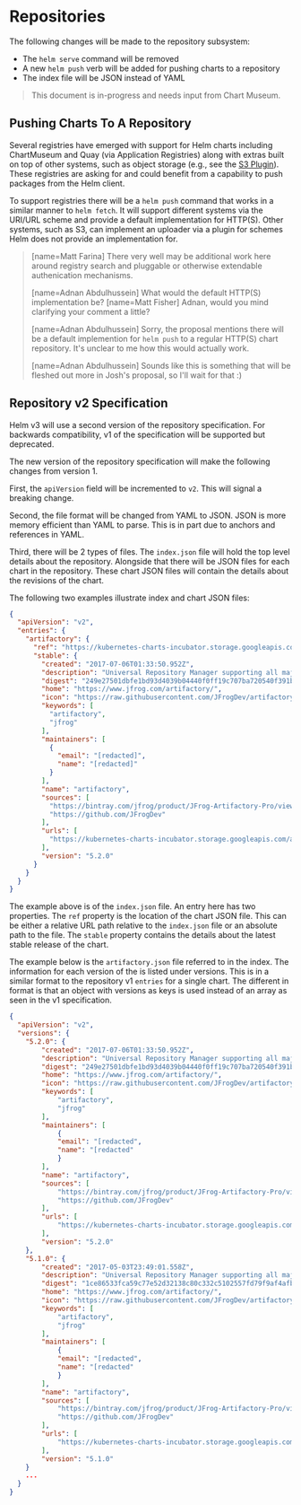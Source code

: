 # Repositories

The following changes will be made to the repository subsystem:

- The `helm serve` command will be removed
- A new `helm push` verb will be added for pushing charts to a repository
- The index file will be JSON instead of YAML

> This document is in-progress and needs input from Chart Museum.

## Pushing Charts To A Repository

Several registries have emerged with support for Helm charts including
ChartMuseum and Quay (via Application Registries) along with extras built on
top of other systems, such as object storage (e.g., see the [S3
Plugin](https://github.com/hypnoglow/helm-s3)). These registries are asking for
and could benefit from a capability to push packages from the Helm client.

To support registries there will be a `helm push` command that works in a
similar manner to `helm fetch`. It will support different systems via the
URI/URL scheme and provide a default implementation for HTTP(S). Other systems,
such as S3, can implement an uploader via a plugin for schemes Helm does not
provide an implementation for.

> [name=Matt Farina] There very well may be additional work here around
> registry search and pluggable or otherwise extendable authenication
> mechanisms.
> 
> [name=Adnan Abdulhussein] What would the default HTTP(S) implementation be?
> [name=Matt Fisher] Adnan, would you mind clarifying your comment a little?
> 
> [name=Adnan Abdulhussein] Sorry, the proposal mentions there will be a
> default implemention for `helm push` to a regular HTTP(S) chart repository.
> It's unclear to me how this would actually work.
> 
> [name=Adnan Abdulhussein] Sounds like this is something that will be fleshed
> out more in Josh's proposal, so I'll wait for that :)

## Repository v2 Specification

Helm v3 will use a second version of the repository specification. For backwards
compatibility, v1 of the specification will be supported but deprecated.

The new version of the repository specification will make the following changes
from version 1.

First, the `apiVersion` field will be incremented to `v2`. This will signal a
breaking change.

Second, the file format will be changed from YAML to JSON. JSON is more memory
efficient than YAML to parse. This is in part due to anchors and references in
YAML.

Third, there will be 2 types of files. The `index.json` file will hold the top
level details about the repository. Alongside that there will be JSON files for
each chart in the repository. These chart JSON files will contain the details
about the revisions of the chart.

The following two examples illustrate index and chart JSON files:

```json
{
  "apiVersion": "v2",
  "entries": {
    "artifactory": {
      "ref": "https://kubernetes-charts-incubator.storage.googleapis.com/artifactory.json",
      "stable": {
        "created": "2017-07-06T01:33:50.952Z",
        "description": "Universal Repository Manager supporting all major packaging formats,\nbuild tools and CI servers.",
        "digest": "249e27501dbfe1bd93d4039b04440f0ff19c707ba720540f391b5aefa3571455",
        "home": "https://www.jfrog.com/artifactory/",
        "icon": "https://raw.githubusercontent.com/JFrogDev/artifactory-dcos/master/images/jfrog_med.png",
        "keywords": [
          "artifactory",
          "jfrog"
        ],
        "maintainers": [
          {
            "email": "[redacted]",
            "name": "[redacted]"
          }
        ],
        "name": "artifactory",
        "sources": [
          "https://bintray.com/jfrog/product/JFrog-Artifactory-Pro/view",
          "https://github.com/JFrogDev"
        ],
        "urls": [
          "https://kubernetes-charts-incubator.storage.googleapis.com/artifactory-5.2.0.tgz"
        ],
        "version": "5.2.0"
      }
    }
  }
}
```

The example above is of the `index.json` file. An entry here has two properties.
The `ref` property is the location of the chart JSON file. This can be either
a relative URL path relative to the `index.json` file or an absolute path to the
file. The `stable` property contains the details about the latest stable release
of the chart.

The example below is the `artifactory.json` file referred to in the index. The
information for each version of the is listed under versions. This is in a similar
format to the repository v1 `entries` for a single chart. The different in format
is that an object with versions as keys is used instead of an array as seen in
the v1 specification.

```json
{
  "apiVersion": "v2",
  "versions": {
    "5.2.0": {
        "created": "2017-07-06T01:33:50.952Z",
        "description": "Universal Repository Manager supporting all major packaging formats,\nbuild tools and CI servers.",
        "digest": "249e27501dbfe1bd93d4039b04440f0ff19c707ba720540f391b5aefa3571455",
        "home": "https://www.jfrog.com/artifactory/",
        "icon": "https://raw.githubusercontent.com/JFrogDev/artifactory-dcos/master/images/jfrog_med.png",
        "keywords": [
            "artifactory",
            "jfrog"
        ],
        "maintainers": [
            {
            "email": "[redacted",
            "name": "[redacted"
            }
        ],
        "name": "artifactory",
        "sources": [
            "https://bintray.com/jfrog/product/JFrog-Artifactory-Pro/view",
            "https://github.com/JFrogDev"
        ],
        "urls": [
            "https://kubernetes-charts-incubator.storage.googleapis.com/artifactory-5.2.0.tgz"
        ],
        "version": "5.2.0"
    },
    "5.1.0": {
        "created": "2017-05-03T23:49:01.558Z",
        "description": "Universal Repository Manager supporting all major packaging formats,\nbuild tools and CI servers.",
        "digest": "1ce86533fca59c77e52d32138c80c332c5102557fd79f9af4afbbd7e93b9f105",
        "home": "https://www.jfrog.com/artifactory/",
        "icon": "https://raw.githubusercontent.com/JFrogDev/artifactory-dcos/master/images/jfrog_med.png",
        "keywords": [
            "artifactory",
            "jfrog"
        ],
        "maintainers": [
            {
            "email": "[redacted",
            "name": "[redacted"
            }
        ],
        "name": "artifactory",
        "sources": [
            "https://bintray.com/jfrog/product/JFrog-Artifactory-Pro/view",
            "https://github.com/JFrogDev"
        ],
        "urls": [
            "https://kubernetes-charts-incubator.storage.googleapis.com/artifactory-5.1.0.tgz"
        ],
        "version": "5.1.0"
    }
    ...
  }
}
```
